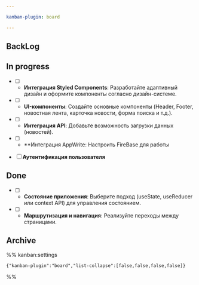 ```yaml
---

kanban-plugin: board

---
```


## BackLog



## In progress

- [ ] - **Интеграция Styled Components**: Разработайте адаптивный дизайн и оформите компоненты согласно дизайн-системе.
- [ ] - **UI-компоненты**: Создайте основные компоненты (Header, Footer, новостная лента, карточка новости, форма поиска и т.д.).
- [ ] - **Интеграция API**: Добавьте возможность загрузки данных (новостей).
- [ ] - **Интеграция AppWrite: Настроить FireBase для работы
- [ ] **Аутентификация пользователя**


## Done

- [ ] - **Состояние приложения**: Выберите подход (useState, useReducer или context API) для управления состоянием.
- [ ] - **Маршрутизация и навигация**: Реализуйте переходы между страницами.


## Archive





%% kanban:settings
```
{"kanban-plugin":"board","list-collapse":[false,false,false,false]}
```
%%
